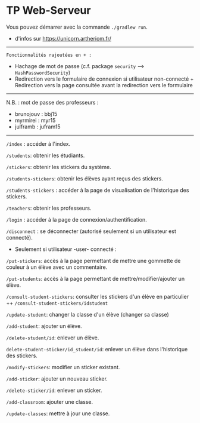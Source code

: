 # TP Web-Serveur

Vous pouvez démarrer avec la commande `./gradlew run`.

+ d'infos sur https://unicorn.artheriom.fr/

-----------------------------------------------------------
``Fonctionnalités rajoutées en + :``
+ Hachage de mot de passe (c.f. package ``security`` --> ``HashPasswordSecurity``)
+ Redirection vers le formulaire de connexion si utilisateur non-connecté + Redirection vers la page consultée avant la redirection vers le formulaire

-----------------------------------------------------------

N.B. : mot de passe des professeurs :
- brunojouv : bbj15
- myrmirei  : myr15
- julframb  : jufram15

-----------------------------------------------------------

```/index```   : accéder à l'index.

```/students```: obtenir les étudiants.

```/stickers```: obtenir les stickers du système.

```/students-stickers```: obtenir les élèves ayant reçus des stickers.

```/students-stickers``` : accéder à la page de visualisation de l'historique des stickers.

```/teachers```: obtenir les professeurs.

```/login```   : accéder à la page de connexion/authentification.

```/disconnect``` : se déconnecter (autorisé seulement si un utilisateur est connecté).

+ Seulement si utilisateur -user- connecté :

```/put-stickers```: accès à la page permettant de mettre une gommette de couleur à un élève avec un commentaire.

```/put-students```: accès à la page permettant de mettre/modifier/ajouter un élève.

```/consult-student-stickers```: consulter les stickers d'un élève en particulier 
++ ```/consult-student-stickers/idstudent``` 


```/update-student```: changer la classe d'un élève (changer sa classe)

```/add-student```: ajouter un élève.

```/delete-student/id```: enlever un élève.

```delete-student-sticker/id_student/id```: enlever un élève dans l'historique des stickers.

```/modify-stickers```: modifier un sticker existant.

```/add-sticker```: ajouter un nouveau sticker.

```/delete-sticker/id```: enlever un sticker.

```/add-classroom```: ajouter une classe.

```/update-classes```: mettre à jour une classe.

